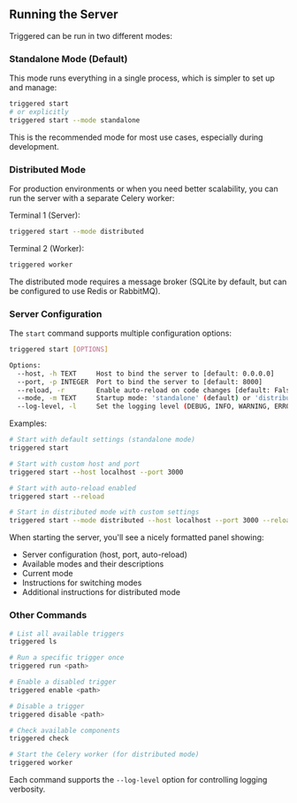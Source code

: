 ## Running the Server

Triggered can be run in two different modes:

### Standalone Mode (Default)
This mode runs everything in a single process, which is simpler to set up and manage:

```bash
triggered start
# or explicitly
triggered start --mode standalone
```

This is the recommended mode for most use cases, especially during development.

### Distributed Mode
For production environments or when you need better scalability, you can run the server with a separate Celery worker:

Terminal 1 (Server):
```bash
triggered start --mode distributed
```

Terminal 2 (Worker):
```bash
triggered worker
```

The distributed mode requires a message broker (SQLite by default, but can be configured to use Redis or RabbitMQ).

### Server Configuration

The `start` command supports multiple configuration options:

```bash
triggered start [OPTIONS]

Options:
  --host, -h TEXT     Host to bind the server to [default: 0.0.0.0]
  --port, -p INTEGER  Port to bind the server to [default: 8000]
  --reload, -r        Enable auto-reload on code changes [default: False]
  --mode, -m TEXT     Startup mode: 'standalone' (default) or 'distributed' (with Celery worker)
  --log-level, -l     Set the logging level (DEBUG, INFO, WARNING, ERROR, CRITICAL)
```

Examples:
```bash
# Start with default settings (standalone mode)
triggered start

# Start with custom host and port
triggered start --host localhost --port 3000

# Start with auto-reload enabled
triggered start --reload

# Start in distributed mode with custom settings
triggered start --mode distributed --host localhost --port 3000 --reload
```

When starting the server, you'll see a nicely formatted panel showing:
- Server configuration (host, port, auto-reload)
- Available modes and their descriptions
- Current mode
- Instructions for switching modes
- Additional instructions for distributed mode

### Other Commands

```bash
# List all available triggers
triggered ls

# Run a specific trigger once
triggered run <path>

# Enable a disabled trigger
triggered enable <path>

# Disable a trigger
triggered disable <path>

# Check available components
triggered check

# Start the Celery worker (for distributed mode)
triggered worker
```

Each command supports the `--log-level` option for controlling logging verbosity.
